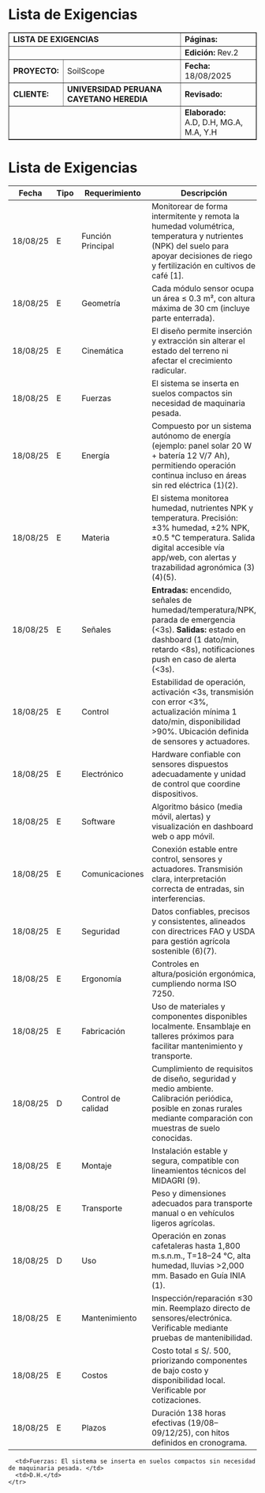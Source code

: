 <h1>Lista de Exigencias</h1>

 <table border="1">
  <tr>
    <td colspan="4"><strong>LISTA DE EXIGENCIAS</strong></td>
    <td><strong>Páginas:</strong></td>
  </tr>
  <tr>
    <td colspan="4" rowspan="1"></td>
    <td><strong>Edición:</strong> Rev.2</td>
  </tr>
  <tr>
    <td><strong>PROYECTO:</strong></td>
    <td colspan="3">SoilScope</td>
    <td><strong>Fecha:</strong> 18/08/2025</td>
  </tr>
  <tr>
    <td><strong>CLIENTE:</strong></td>
    <td colspan="3"><strong>UNIVERSIDAD PERUANA CAYETANO HEREDIA</strong></td>
    <td><strong>Revisado:</strong></td>
  </tr>
  <tr>
    <td colspan="4"></td>
    <td><strong>Elaborado:</strong><br>A.D, D.H, MG.A, M.A, Y.H</td>
  </tr>
</table>

# Lista de Exigencias

| Fecha     | Tipo | Requerimiento       | Descripción                                                                                                                                                                                                                                                                          | Responsable |
|-----------|------|---------------------|--------------------------------------------------------------------------------------------------------------------------------------------------------------------------------------------------------------------------------------------------------------------------------------|-------------|
| 18/08/25 | E    | Función Principal   | Monitorear de forma intermitente y remota la humedad volumétrica, temperatura y nutrientes (NPK) del suelo para apoyar decisiones de riego y fertilización en cultivos de café [1].                                                                                                 | M.A         |
| 18/08/25 | E    | Geometría           | Cada módulo sensor ocupa un área ≤ 0.3 m², con altura máxima de 30 cm (incluye parte enterrada).                                                                                                                                                                                     | D.H         |
| 18/08/25 | E    | Cinemática          | El diseño permite inserción y extracción sin alterar el estado del terreno ni afectar el crecimiento radicular.                                                                                                                                                                      | M.A         |
| 18/08/25 | E    | Fuerzas             | El sistema se inserta en suelos compactos sin necesidad de maquinaria pesada.                                                                                                                                                                                                        | D.H         |
| 18/08/25 | E    | Energía             | Compuesto por un sistema autónomo de energía (ejemplo: panel solar 20 W + batería 12 V/7 Ah), permitiendo operación continua incluso en áreas sin red eléctrica (1)(2).                                                                                                               | Y.H         |
| 18/08/25 | E    | Materia             | El sistema monitorea humedad, nutrientes NPK y temperatura. Precisión: ±3% humedad, ±2% NPK, ±0.5 °C temperatura. Salida digital accesible vía app/web, con alertas y trazabilidad agronómica (3)(4)(5).                                                                               | M.G.A       |
| 18/08/25 | E    | Señales             | **Entradas:** encendido, señales de humedad/temperatura/NPK, parada de emergencia (<3s). **Salidas:** estado en dashboard (1 dato/min, retardo <8s), notificaciones push en caso de alerta (<3s).                                                                                       | M.A         |
| 18/08/25 | E    | Control             | Estabilidad de operación, activación <3s, transmisión con error <3%, actualización mínima 1 dato/min, disponibilidad >90%. Ubicación definida de sensores y actuadores.                                                                                                               | Y.H         |
| 18/08/25 | E    | Electrónico         | Hardware confiable con sensores dispuestos adecuadamente y unidad de control que coordine dispositivos.                                                                                                                                                                              | Y.H         |
| 18/08/25 | E    | Software            | Algoritmo básico (media móvil, alertas) y visualización en dashboard web o app móvil.                                                                                                                                                                                                | M.A         |
| 18/08/25 | E    | Comunicaciones      | Conexión estable entre control, sensores y actuadores. Transmisión clara, interpretación correcta de entradas, sin interferencias.                                                                                                                                                   | Y.H         |
| 18/08/25 | E    | Seguridad           | Datos confiables, precisos y consistentes, alineados con directrices FAO y USDA para gestión agrícola sostenible (6)(7).                                                                                                                                                             | M.A         |
| 18/08/25 | E    | Ergonomía           | Controles en altura/posición ergonómica, cumpliendo norma ISO 7250.                                                                                                                                                                                                                  | Y.H         |
| 18/08/25 | E    | Fabricación         | Uso de materiales y componentes disponibles localmente. Ensamblaje en talleres próximos para facilitar mantenimiento y transporte.                                                                                                                                                   | M.A         |
| 18/08/25 | D    | Control de calidad  | Cumplimiento de requisitos de diseño, seguridad y medio ambiente. Calibración periódica, posible en zonas rurales mediante comparación con muestras de suelo conocidas.                                                                                                               | A.D         |
| 18/08/25 | E    | Montaje             | Instalación estable y segura, compatible con lineamientos técnicos del MIDAGRI (9).                                                                                                                                                                                                  | M.A         |
| 18/08/25 | E    | Transporte          | Peso y dimensiones adecuados para transporte manual o en vehículos ligeros agrícolas.                                                                                                                                                                                                | A.D         |
| 18/08/25 | D    | Uso                 | Operación en zonas cafetaleras hasta 1,800 m.s.n.m., T=18–24 °C, alta humedad, lluvias >2,000 mm. Basado en Guía INIA (1).                                                                                                                                                           | D.H         |
| 18/08/25 | E    | Mantenimiento       | Inspección/reparación ≤30 min. Reemplazo directo de sensores/electrónica. Verificable mediante pruebas de mantenibilidad.                                                                                                                                                            | M.A         |
| 18/08/25 | E    | Costos              | Costo total ≤ S/. 500, priorizando componentes de bajo costo y disponibilidad local. Verificable por cotizaciones.                                                                                                                                                                   | A.D         |
| 18/08/25 | E    | Plazos              | Duración 138 horas efectivas (19/08–09/12/25), con hitos definidos en cronograma.                                                                                                                                                                                                   | M.A         |

      <td>Fuerzas: El sistema se inserta en suelos compactos sin necesidad de maquinaria pesada. </td>
      <td>D.H.</td>
    </tr>
      

